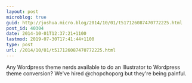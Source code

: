 ```yaml
---
layout: post
microblog: true
guid: http://joshua.micro.blog/2014/10/01/t517126087470772225.html
post_id: 40304
date: 2014-10-01T12:37:21+1100
lastmod: 2019-07-30T17:41:44+1100
type: post
url: /2014/10/01/t517126087470772225.html
---
```

Any Wordpress theme nerds available to do an Illustrator to Wordpress theme conversion? We've hired @chopchoporg but they're being painful.
